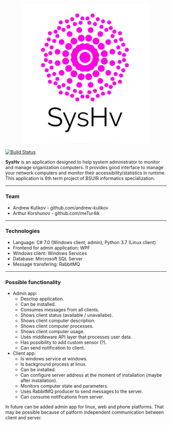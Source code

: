 <p align="center">
   <img src="SysHv/sysHvLogo-big.jpg" width="400"  />
</p>
   
[![Build Status](https://keksight.visualstudio.com/SysHv-react/_apis/build/status/SysHv-react-CI?branchName=develop)](https://keksight.visualstudio.com/SysHv-react/_build/latest?definitionId=1&branchName=develop)

**SysHv** is an application designed to help system administrator to monitor and manage organization computers. It provides good interface to manage your network computers and monitor their accessibility/statistics in runtime. This application is 6th term project of BSUIR informatics specialization. 

---
### Team
* Andrew Kulikov - github.com/andrew-kulikov
* Arthur Korshunov - github.com/meTur4ik
---
### Technologies
* Language: C# 7.0 (Windows client, admin), Python 3.7 (Linux client)
* Frontend for admin application: WPF
* Windows client: Windows Services
* Database: Mircrosoft SQL Server
* Message transfering: RabbitMQ
---
### Possible functionality
 * Admin app:
    * Desctop application.
    * Can be installed.
    * Consumes messages from all clients.
    * Shows client status (available / unavailabe).
    * Shows client computer description.
    * Shows client computer processes.
    * Shows client computer usage.
    * Uses middleware API layer that processes user data.
    * Has possibility to add custom sensor (?).
    * Can send notification to client.
* Client app:
    * Is windows service at windows.
    * Is background process at linux.
    * Can be installed.
    * Can configure server address at the moment of installation (maybe after installation).
    * Monitors computer state and parameters.
    * Uses RabbitMQ producer to send messages to the server.
    * Can consume notifications from server.

In future can be added admin app for linux, web and phone platforms. That may be possible because of patform independent communication between client and server.
